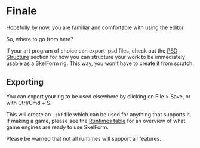 # Finale

Hopefully by now, you are familiar and comfortable with using the editor.

So, where to go from here?

If your art program of choice can export .psd files, check out the
[PSD Structure](/psd.md) section for how you can structure your work to be
immediately usable as a SkelForm rig. This way, you won't have to create it from
scratch.

## Exporting

You can export your rig to be used elsewhere by clicking on File > Save, or with
Ctrl/Cmd + S.

This will create an `.skf` file which can be used for anything that supports it.
If making a game, please see the
<a href="https://retropaint.github.io/skelform_site/#runtimes" target="_blank" >Runtimes
table</a> for an overview of what game engines are ready to use SkelForm.

Please be warned that not all runtimes will support all features.
